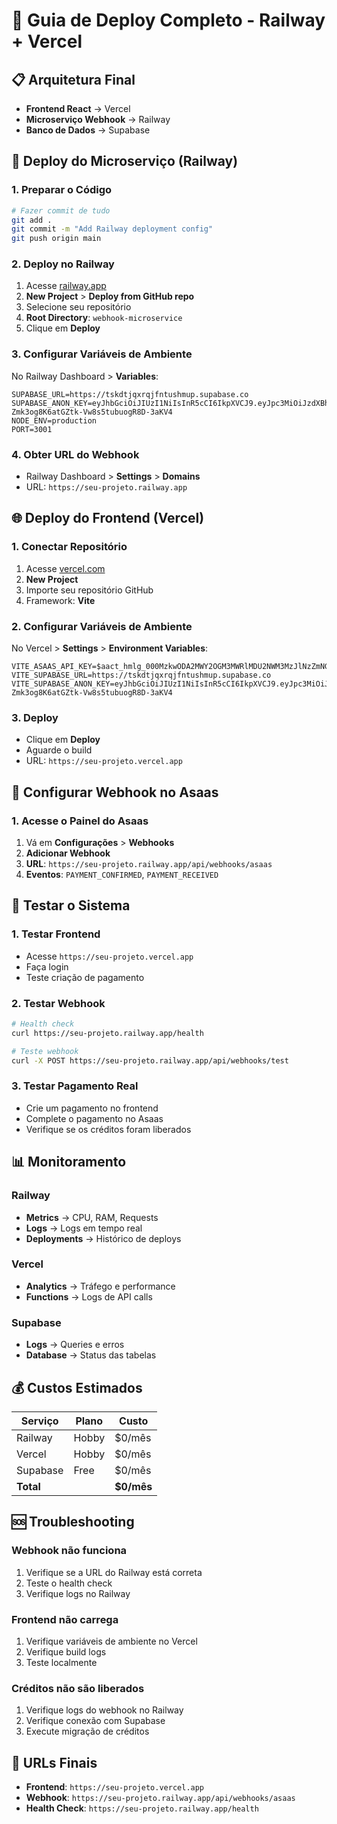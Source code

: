 # 🚀 Guia de Deploy Completo - Railway + Vercel

## 📋 Arquitetura Final
- **Frontend React** → Vercel
- **Microserviço Webhook** → Railway
- **Banco de Dados** → Supabase

## 🔧 Deploy do Microserviço (Railway)

### 1. Preparar o Código
```bash
# Fazer commit de tudo
git add .
git commit -m "Add Railway deployment config"
git push origin main
```

### 2. Deploy no Railway
1. Acesse [railway.app](https://railway.app)
2. **New Project** > **Deploy from GitHub repo**
3. Selecione seu repositório
4. **Root Directory**: `webhook-microservice`
5. Clique em **Deploy**

### 3. Configurar Variáveis de Ambiente
No Railway Dashboard > **Variables**:
```
SUPABASE_URL=https://tskdtjqxrqjfntushmup.supabase.co
SUPABASE_ANON_KEY=eyJhbGciOiJIUzI1NiIsInR5cCI6IkpXVCJ9.eyJpc3MiOiJzdXBhYmFzZSIsInJlZiI6InRza2R0anF4cnFqZm50dXNobXVwIiwicm9sZSI6ImFub24iLCJpYXQiOjE3NTUyNzA5NzYsImV4cCI6MjA3MDg0Njk3Nn0.coeMbQ-Zmk3og8K6atGZtk-Vw8s5tubuogR8D-3aKV4
NODE_ENV=production
PORT=3001
```

### 4. Obter URL do Webhook
- Railway Dashboard > **Settings** > **Domains**
- URL: `https://seu-projeto.railway.app`

## 🌐 Deploy do Frontend (Vercel)

### 1. Conectar Repositório
1. Acesse [vercel.com](https://vercel.com)
2. **New Project**
3. Importe seu repositório GitHub
4. Framework: **Vite**

### 2. Configurar Variáveis de Ambiente
No Vercel > **Settings** > **Environment Variables**:
```
VITE_ASAAS_API_KEY=$aact_hmlg_000MzkwODA2MWY2OGM3MWRlMDU2NWM3MzJlNzZmNGZhZGY6OjNjM2QxY2MyLTUwMzctNDlhOS1iYTM4LTE5NTllMzU1NzU0MTo6JGFhY2hfNmJhN2YxZWEtODNiZS00ZTM1LTk4NDUtYmI2MDNjZmU0MmFi
VITE_SUPABASE_URL=https://tskdtjqxrqjfntushmup.supabase.co
VITE_SUPABASE_ANON_KEY=eyJhbGciOiJIUzI1NiIsInR5cCI6IkpXVCJ9.eyJpc3MiOiJzdXBhYmFzZSIsInJlZiI6InRza2R0anF4cnFqZm50dXNobXVwIiwicm9sZSI6ImFub24iLCJpYXQiOjE3NTUyNzA5NzYsImV4cCI6MjA3MDg0Njk3Nn0.coeMbQ-Zmk3og8K6atGZtk-Vw8s5tubuogR8D-3aKV4
```

### 3. Deploy
- Clique em **Deploy**
- Aguarde o build
- URL: `https://seu-projeto.vercel.app`

## 🔗 Configurar Webhook no Asaas

### 1. Acesse o Painel do Asaas
1. Vá em **Configurações** > **Webhooks**
2. **Adicionar Webhook**
3. **URL**: `https://seu-projeto.railway.app/api/webhooks/asaas`
4. **Eventos**: `PAYMENT_CONFIRMED`, `PAYMENT_RECEIVED`

## 🧪 Testar o Sistema

### 1. Testar Frontend
- Acesse `https://seu-projeto.vercel.app`
- Faça login
- Teste criação de pagamento

### 2. Testar Webhook
```bash
# Health check
curl https://seu-projeto.railway.app/health

# Teste webhook
curl -X POST https://seu-projeto.railway.app/api/webhooks/test
```

### 3. Testar Pagamento Real
- Crie um pagamento no frontend
- Complete o pagamento no Asaas
- Verifique se os créditos foram liberados

## 📊 Monitoramento

### Railway
- **Metrics** → CPU, RAM, Requests
- **Logs** → Logs em tempo real
- **Deployments** → Histórico de deploys

### Vercel
- **Analytics** → Tráfego e performance
- **Functions** → Logs de API calls

### Supabase
- **Logs** → Queries e erros
- **Database** → Status das tabelas

## 💰 Custos Estimados

| Serviço | Plano | Custo |
|---------|-------|-------|
| Railway | Hobby | $0/mês |
| Vercel | Hobby | $0/mês |
| Supabase | Free | $0/mês |
| **Total** | | **$0/mês** |

## 🆘 Troubleshooting

### Webhook não funciona
1. Verifique se a URL do Railway está correta
2. Teste o health check
3. Verifique logs no Railway

### Frontend não carrega
1. Verifique variáveis de ambiente no Vercel
2. Verifique build logs
3. Teste localmente

### Créditos não são liberados
1. Verifique logs do webhook no Railway
2. Verifique conexão com Supabase
3. Execute migração de créditos

## 🎯 URLs Finais

- **Frontend**: `https://seu-projeto.vercel.app`
- **Webhook**: `https://seu-projeto.railway.app/api/webhooks/asaas`
- **Health Check**: `https://seu-projeto.railway.app/health`
